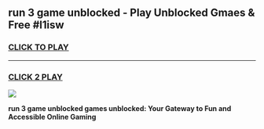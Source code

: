 
## run 3 game unblocked - Play Unblocked Gmaes & Free #l1isw
<h3>
<a href="https://news.freeplayer.one?title=run_3_game_unblocked&ref=24F">CLICK TO PLAY</a></h3>
<hr>

<h3>
<a href="https://news.freeplayer.one?title=run_3_game_unblocked&ref=24F">CLICK 2 PLAY</a>
  
</h3>

<a href="https://news.freeplayer.one?title=run_3_game_unblocked&ref=24F/"><img src="https://clearcache.store/games.png"></a>


**run 3 game unblocked games unblocked: Your Gateway to Fun and Accessible Online Gaming**

